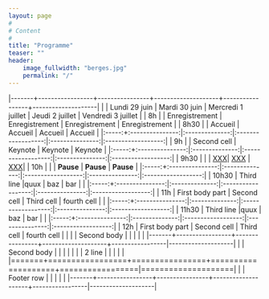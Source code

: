 ```yaml
---
layout: page
#
# Content
#
title: "Programme"
teaser: ""
header:
    image_fullwidth: "berges.jpg"
    permalink: "/"
---
```


|-------+-----------------+----------------+--------------------+-----------------+--------------------|
|       | Lundi 29 juin   | Mardi 30 juin  | Mercredi 1 juillet | Jeudi 2 juillet | Vendredi 3 juillet |
| 8h    |                 | Enregistrement |    Enregistrement  | Enregistrement  | Enregistrement     |
| 8h30  |                 | Accueil        | Accueil            | Accueil         | Accueil            |
|:-----:+:---------------:|:--------------:|:------------------:|:---------------:|:------------------:|
| 9h    |                 | Second cell    |     Keynote        |     Keynote     |   Keynote          |
|:-----:+:---------------:|:--------------:|:------------------:|:---------------:|:------------------:|
| 9h30  | | | [XXX](http:///XXX.org)| [XXX](http:///XXX.org) | [XXX](http:///XXX.org)|
| 10h   |                 |                |    **Pause**       | **Pause**       |   **Pause**        |
|:-----:+:---------------:|:--------------:|:------------------:|:---------------:|:------------------:|
| 10h30 | Third line      |quux            | baz                | bar             |                    |
|:-----:+:---------------:|:--------------:|:------------------:|:---------------:|:------------------:|
| 11h   | First body part | Second cell    |    Third cell      | fourth cell     |                    |
|:-----:+:---------------:|:--------------:|:------------------:|:---------------:|:------------------:|
| 11h30 | Third line      |quux            | baz                | bar             |                    |
|:-----:+:---------------:|:--------------:|:------------------:|:---------------:|:------------------:|
| 12h   | First body part | Second cell    |    Third cell      | fourth cell     |                    |
|       | Second body     |                |                    |                 |                    |
|-------+-----------------+----------------+--------------------+-----------------|--------------------|
|       | Second body     |                |                    |                 |                    |
|       | 2 line          |                |                    |                 |                    |
|=======+=================+================+====================+=================|====================|
|       | Footer row      |                |                    |                 |                    |
|-------+-----------------+----------------+--------------------+-----------------|--------------------|
